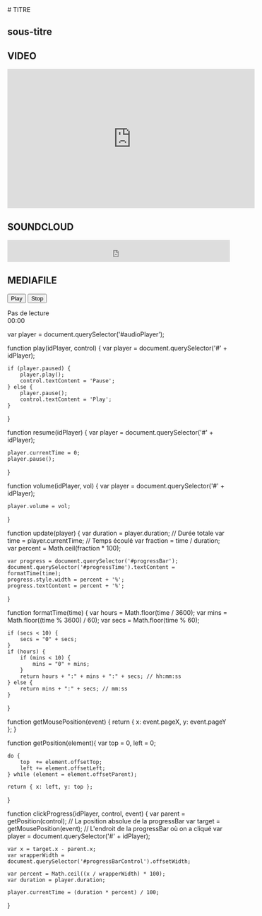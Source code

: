 <body>  
# TITRE

## sous-titre

## VIDEO

<iframe width="560" height="315" src="https://www.youtube.com/embed/9ccV-vEiowo" frameborder="0" allow="accelerometer; autoplay; encrypted-media; gyroscope; picture-in-picture" allowfullscreen></iframe>



## SOUNDCLOUD

<iframe width="100%" height="50" scrolling="no" frameborder="no" allow="autoplay" src="https://w.soundcloud.com/player/?url=https%3A//api.soundcloud.com/tracks/472924392&color=%23212121&auto_play=false&hide_related=false&show_comments=true&show_user=true&show_reposts=false&show_teaser=true&visual=true"></iframe>




## MEDIAFILE

<audio id="audioPlayer" ontimeupdate="update(this)">
    <source src="media/4 - Towers Of Nebula.mp3">
</audio>

<button class="control" onclick="play('audioPlayer', this)">Play</button>
<button class="control" onclick="resume('audioPlayer')">Stop</button>

<span class="volume">
    <a class="stick1" onclick="volume('audioPlayer', 0)"></a>
    <a class="stick2" onclick="volume('audioPlayer', 0.3)"></a>
    <a class="stick3" onclick="volume('audioPlayer', 0.5)"></a>
    <a class="stick4" onclick="volume('audioPlayer', 0.7)"></a>
    <a class="stick5" onclick="volume('audioPlayer', 1)"></a>
</span>

<div>
    <div id="progressBarControl">
        <div id="progressBar"
             onclick="clickProgress('audioPlayer', this, event)">Pas de lecture</div>
    </div>
    <span id="progressTime">00:00</span>
</div>

<script src="js/silence.js" type="text/javascript"></script>
var player = document.querySelector('#audioPlayer');

function play(idPlayer, control) {
    var player = document.querySelector('#' + idPlayer);
	
    if (player.paused) {
        player.play();
        control.textContent = 'Pause';
    } else {
        player.pause();	
        control.textContent = 'Play';
    }
}

function resume(idPlayer) {
    var player = document.querySelector('#' + idPlayer);
	
    player.currentTime = 0;
    player.pause();
}

function volume(idPlayer, vol) {
    var player = document.querySelector('#' + idPlayer);
	
    player.volume = vol;	
}

function update(player) {
    var duration = player.duration;    // Durée totale
    var time     = player.currentTime; // Temps écoulé
    var fraction = time / duration;
    var percent  = Math.ceil(fraction * 100);

    var progress = document.querySelector('#progressBar');
	document.querySelector('#progressTime').textContent = formatTime(time);
    progress.style.width = percent + '%';
    progress.textContent = percent + '%';
}

function formatTime(time) {
    var hours = Math.floor(time / 3600);
    var mins  = Math.floor((time % 3600) / 60);
    var secs  = Math.floor(time % 60);
	
    if (secs < 10) {
        secs = "0" + secs;
    }	
    if (hours) {
        if (mins < 10) {
            mins = "0" + mins;
        }	
        return hours + ":" + mins + ":" + secs; // hh:mm:ss
    } else {
        return mins + ":" + secs; // mm:ss
    }
}

function getMousePosition(event) {
    return {
        x: event.pageX,
        y: event.pageY
    };
}

function getPosition(element){
    var top = 0, left = 0;
    
    do {
        top  += element.offsetTop;
        left += element.offsetLeft;
    } while (element = element.offsetParent);
    
    return { x: left, y: top };
}

function clickProgress(idPlayer, control, event) {
    var parent = getPosition(control);    // La position absolue de la progressBar
    var target = getMousePosition(event); // L'endroit de la progressBar où on a cliqué
    var player = document.querySelector('#' + idPlayer);
  
    var x = target.x - parent.x; 
    var wrapperWidth = document.querySelector('#progressBarControl').offsetWidth;
    
    var percent = Math.ceil((x / wrapperWidth) * 100);    
    var duration = player.duration;
    
    player.currentTime = (duration * percent) / 100;
}
</script>

</body>
</html>
